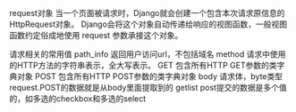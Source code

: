 request对象
当一个页面被请求时，Django就会创建一个包含本次请求原信息的HttpRequest对象。
Django会将这个对象自动传递给响应的视图函数，一般视图函数约定俗成地使用 request 参数承接这个对象。

请求相关的常用值
path_info     返回用户访问url，不包括域名
method        请求中使用的HTTP方法的字符串表示，全大写表示。
GET              包含所有HTTP  GET参数的类字典对象
POST           包含所有HTTP POST参数的类字典对象
body            请求体，byte类型 request.POST的数据就是从body里面提取到的
getlist			post提交的数据是多个值的，如多选的checkbox和多选的select